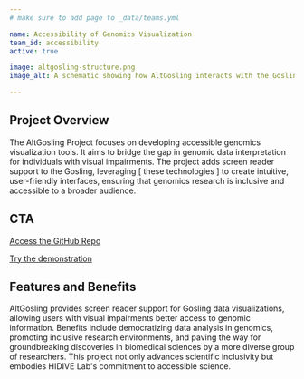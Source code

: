 ```yaml
---
# make sure to add page to _data/teams.yml

name: Accessibility of Genomics Visualization
team_id: accessibility
active: true

image: altgosling-structure.png
image_alt: A schematic showing how AltGosling interacts with the Gosling Spec and Gosling.js to construct alt text, long descriptions, and Tree-structured descriptions from Gosling Spec features and Gosling Renderer data.

---
```


## Project Overview

The AltGosling Project focuses on developing accessible genomics visualization tools. It aims to bridge the gap in genomic data interpretation for individuals with visual impairments. The project adds screen reader support to the Gosling, leveraging [ these technologies ] to create intuitive, user-friendly interfaces, ensuring that genomics research is inclusive and accessible to a broader audience. 

## CTA

[Access the GitHub Repo](https://github.com/thomcsmits/alt-gosling)

[Try the demonstration](https://thomcsmits.github.io/alt-gosling/)

## Features and Benefits

AltGosling provides screen reader support for Gosling data visualizations, allowing users with visual impairments better access to genomic information. Benefits include democratizing data analysis in genomics, promoting inclusive research environments, and paving the way for groundbreaking discoveries in biomedical sciences by a more diverse group of researchers. This project not only advances scientific inclusivity but embodies HIDIVE Lab's commitment to accessible science.